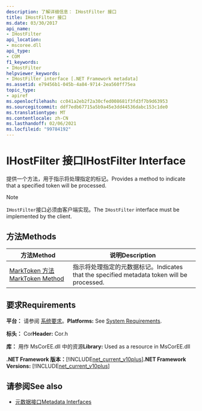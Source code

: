 ```yaml
---
description: 了解详细信息： IHostFilter 接口
title: IHostFilter 接口
ms.date: 03/30/2017
api_name:
- IHostFilter
api_location:
- mscoree.dll
api_type:
- COM
f1_keywords:
- IHostFilter
helpviewer_keywords:
- IHostFilter interface [.NET Framework metadata]
ms.assetid: e79456b1-045b-4a84-9714-2ea560ff75ea
topic_type:
- apiref
ms.openlocfilehash: cc041a2eb2f2a30cfed008681f3fd3f7b9d63953
ms.sourcegitcommit: ddf7edb67715a5b9a45e3dd44536dabc153c1de0
ms.translationtype: MT
ms.contentlocale: zh-CN
ms.lasthandoff: 02/06/2021
ms.locfileid: "99784192"
---
```

# <a name="ihostfilter-interface"></a><span data-ttu-id="a44e1-103">IHostFilter 接口</span><span class="sxs-lookup"><span data-stu-id="a44e1-103">IHostFilter Interface</span></span>

<span data-ttu-id="a44e1-104">提供一个方法，用于指示将处理指定的标记。</span><span class="sxs-lookup"><span data-stu-id="a44e1-104">Provides a method to indicate that a specified token will be processed.</span></span>  
  
> [!NOTE]
> <span data-ttu-id="a44e1-105">`IHostFilter`接口必须由客户端实现。</span><span class="sxs-lookup"><span data-stu-id="a44e1-105">The `IHostFilter` interface must be implemented by the client.</span></span>  
  
## <a name="methods"></a><span data-ttu-id="a44e1-106">方法</span><span class="sxs-lookup"><span data-stu-id="a44e1-106">Methods</span></span>  
  
|<span data-ttu-id="a44e1-107">方法</span><span class="sxs-lookup"><span data-stu-id="a44e1-107">Method</span></span>|<span data-ttu-id="a44e1-108">说明</span><span class="sxs-lookup"><span data-stu-id="a44e1-108">Description</span></span>|  
|------------|-----------------|  
|[<span data-ttu-id="a44e1-109">MarkToken 方法</span><span class="sxs-lookup"><span data-stu-id="a44e1-109">MarkToken Method</span></span>](ihostfilter-marktoken-method.md)|<span data-ttu-id="a44e1-110">指示将处理指定的元数据标记。</span><span class="sxs-lookup"><span data-stu-id="a44e1-110">Indicates that the specified metadata token will be processed.</span></span>|  
  
## <a name="requirements"></a><span data-ttu-id="a44e1-111">要求</span><span class="sxs-lookup"><span data-stu-id="a44e1-111">Requirements</span></span>  

 <span data-ttu-id="a44e1-112">**平台：** 请参阅 [系统要求](../../get-started/system-requirements.md)。</span><span class="sxs-lookup"><span data-stu-id="a44e1-112">**Platforms:** See [System Requirements](../../get-started/system-requirements.md).</span></span>  
  
 <span data-ttu-id="a44e1-113">**标头：** Cor</span><span class="sxs-lookup"><span data-stu-id="a44e1-113">**Header:** Cor.h</span></span>  
  
 <span data-ttu-id="a44e1-114">**库：** 用作 MsCorEE.dll 中的资源</span><span class="sxs-lookup"><span data-stu-id="a44e1-114">**Library:** Used as a resource in MsCorEE.dll</span></span>  
  
 <span data-ttu-id="a44e1-115">**.NET Framework 版本：**[!INCLUDE[net_current_v10plus](../../../../includes/net-current-v10plus-md.md)]</span><span class="sxs-lookup"><span data-stu-id="a44e1-115">**.NET Framework Versions:** [!INCLUDE[net_current_v10plus](../../../../includes/net-current-v10plus-md.md)]</span></span>  
  
## <a name="see-also"></a><span data-ttu-id="a44e1-116">请参阅</span><span class="sxs-lookup"><span data-stu-id="a44e1-116">See also</span></span>

- [<span data-ttu-id="a44e1-117">元数据接口</span><span class="sxs-lookup"><span data-stu-id="a44e1-117">Metadata Interfaces</span></span>](metadata-interfaces.md)
